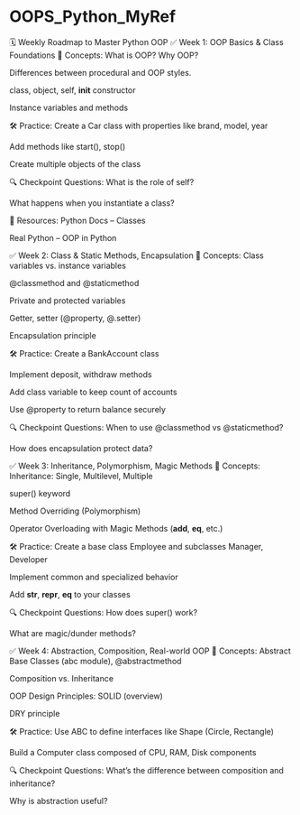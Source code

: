 # OOPS_Python_MyRef

🗓️ Weekly Roadmap to Master Python OOP
✅ Week 1: OOP Basics & Class Foundations
🧠 Concepts:
What is OOP? Why OOP?

Differences between procedural and OOP styles.

class, object, self, __init__ constructor

Instance variables and methods

🛠️ Practice:
Create a Car class with properties like brand, model, year

Add methods like start(), stop()

Create multiple objects of the class

🔍 Checkpoint Questions:
What is the role of self?

What happens when you instantiate a class?

🔗 Resources:
Python Docs – Classes

Real Python – OOP in Python

✅ Week 2: Class & Static Methods, Encapsulation
🧠 Concepts:
Class variables vs. instance variables

@classmethod and @staticmethod

Private and protected variables

Getter, setter (@property, @<attr>.setter)

Encapsulation principle

🛠️ Practice:
Create a BankAccount class

Implement deposit, withdraw methods

Add class variable to keep count of accounts

Use @property to return balance securely

🔍 Checkpoint Questions:
When to use @classmethod vs @staticmethod?

How does encapsulation protect data?

✅ Week 3: Inheritance, Polymorphism, Magic Methods
🧠 Concepts:
Inheritance: Single, Multilevel, Multiple

super() keyword

Method Overriding (Polymorphism)

Operator Overloading with Magic Methods (__add__, __eq__, etc.)

🛠️ Practice:
Create a base class Employee and subclasses Manager, Developer

Implement common and specialized behavior

Add __str__, __repr__, __eq__ to your classes

🔍 Checkpoint Questions:
How does super() work?

What are magic/dunder methods?

✅ Week 4: Abstraction, Composition, Real-world OOP
🧠 Concepts:
Abstract Base Classes (abc module), @abstractmethod

Composition vs. Inheritance

OOP Design Principles: SOLID (overview)

DRY principle

🛠️ Practice:
Use ABC to define interfaces like Shape (Circle, Rectangle)

Build a Computer class composed of CPU, RAM, Disk components

🔍 Checkpoint Questions:
What’s the difference between composition and inheritance?

Why is abstraction useful?

